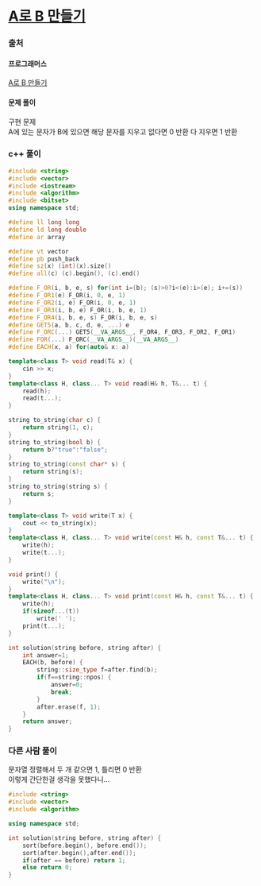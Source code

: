 # [A로 B 만들기](https://school.programmers.co.kr/learn/courses/30/lessons/120886)

### 출처
#### 프로그래머스
[A로 B 만들기](https://school.programmers.co.kr/learn/courses/30/lessons/120886)

#### 문제 풀이
구현 문제  
A에 있는 문자가 B에 있으면 해당 문자를 지우고 없다면 0 반환 다 지우면 1 반환

### c++ 풀이
```c++
#include <string>
#include <vector>
#include <iostream>
#include <algorithm>
#include <bitset>
using namespace std;

#define ll long long
#define ld long double
#define ar array

#define vt vector
#define pb push_back
#define sz(x) (int)(x).size()
#define all(c) (c).begin(), (c).end()

#define F_OR(i, b, e, s) for(int i=(b); (s)>0?i<(e):i>(e); i+=(s))
#define F_OR1(e) F_OR(i, 0, e, 1)
#define F_OR2(i, e) F_OR(i, 0, e, 1)
#define F_OR3(i, b, e) F_OR(i, b, e, 1)
#define F_OR4(i, b, e, s) F_OR(i, b, e, s)
#define GET5(a, b, c, d, e, ...) e
#define F_ORC(...) GET5(__VA_ARGS__, F_OR4, F_OR3, F_OR2, F_OR1)
#define FOR(...) F_ORC(__VA_ARGS__)(__VA_ARGS__)
#define EACH(x, a) for(auto& x: a)

template<class T> void read(T& x) {
	cin >> x;
}
template<class H, class... T> void read(H& h, T&... t) {
	read(h);
	read(t...);
}

string to_string(char c) {
	return string(1, c);
}
string to_string(bool b) {
	return b?"true":"false";
}
string to_string(const char* s) {
	return string(s);
}
string to_string(string s) {
	return s;
}

template<class T> void write(T x) {
	cout << to_string(x);
}
template<class H, class... T> void write(const H& h, const T&... t) {
	write(h);
	write(t...);
}

void print() {
	write("\n");
}
template<class H, class... T> void print(const H& h, const T&... t) {
	write(h);
	if(sizeof...(t))
		write(' ');
	print(t...);
}

int solution(string before, string after) {
    int answer=1;
    EACH(b, before) {
        string::size_type f=after.find(b);        
        if(f==string::npos) {
            answer=0;
            break;
        }
        after.erase(f, 1);        
    }
    return answer;
}
```

### 다른 사람 풀이
문자열 정렬해서 두 개 같으면 1, 틀리면 0 반환  
이렇게 간단한걸 생각을 못했다니...

```c++
#include <string>
#include <vector>
#include <algorithm>

using namespace std;

int solution(string before, string after) {
    sort(before.begin(), before.end());
    sort(after.begin(),after.end());
    if(after == before) return 1;
    else return 0;
}
```